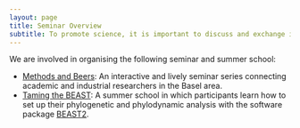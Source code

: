 ```yaml
---
layout: page
title: Seminar Overview
subtitle: To promote science, it is important to discuss and exchange ideas.
---
```


 We are involved in organising the following seminar and summer school:

 - [Methods and Beers][link MandB]: An interactive and lively seminar series connecting academic and industrial researchers in the Basel area.
 - [Taming the BEAST][link TtB]: A summer school in which participants learn how to set up their phylogenetic and phylodynamic analysis with the software package [BEAST2][link BEAST2].




[link MandB]: /seminars/methodsbeers/
[link TtB]: https://www.bsse.ethz.ch/cevo/taming-the-beast.html
[link BEAST2]: http://www.beast2.org/
